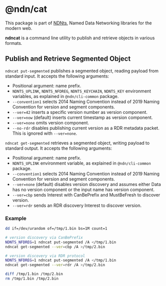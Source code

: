 # @ndn/cat

This package is part of [NDNts](https://yoursunny.com/p/NDNts/), Named Data Networking libraries for the modern web.

**ndncat** is a command line utility to publish and retrieve objects in various formats.

## Publish and Retrieve Segmented Object

`ndncat put-segmented` publishes a segmented object, reading payload from standard input.
It accepts the following arguments:

* Positional argument: name prefix.
* `NDNTS_UPLINK`, `NDNTS_NFDREG`, `NDNTS_KEYCHAIN`, `NDNTS_KEY` environment variables, as explained in `@ndn/cli-common` package.
* `--convention1` selects 2014 Naming Convention instead of 2019 Naming Convention for version and segment components.
* `--ver=42` inserts a specific version number as version component.
* `--ver=now` (default) inserts current timestamp as version component.
* `--ver=none` omits version component.
* `--no-rdr` disables publishing current version as a RDR metadata packet. This is ignored with `--ver=none`.

`ndncat get-segmented` retrieves a segmented object, writing payload to standard output.
It accepts the following arguments:

* Positional argument: name prefix.
* `NDNTS_UPLINK` environment variable, as explained in `@ndn/cli-common` package.
* `--convention1` selects 2014 Naming Convention instead of 2019 Naming Convention for version and segment components.
* `--ver=none` (default) disables version discovery and assumes either Data has no version component or the input name has version component.
* `--ver=cbp` sends Interest with CanBePrefix and MustBeFresh to discover version.
* `--ver=rdr` sends an RDR discovery Interest to discover version.

### Example

```sh
dd if=/dev/urandom of=/tmp/1.bin bs=1M count=1

# version discovery via CanBePrefix
NDNTS_NFDREG=1 ndncat put-segmented /A </tmp/1.bin
ndncat get-segmented --ver=cbp /A >/tmp/2.bin

# version discovery via RDR protocol
NDNTS_NFDREG=1 ndncat put-segmented /A </tmp/1.bin
ndncat get-segmented --ver=rdr /A >/tmp/2.bin

diff /tmp/1.bin /tmp/2.bin
rm /tmp/1.bin /tmp/2.bin
```
